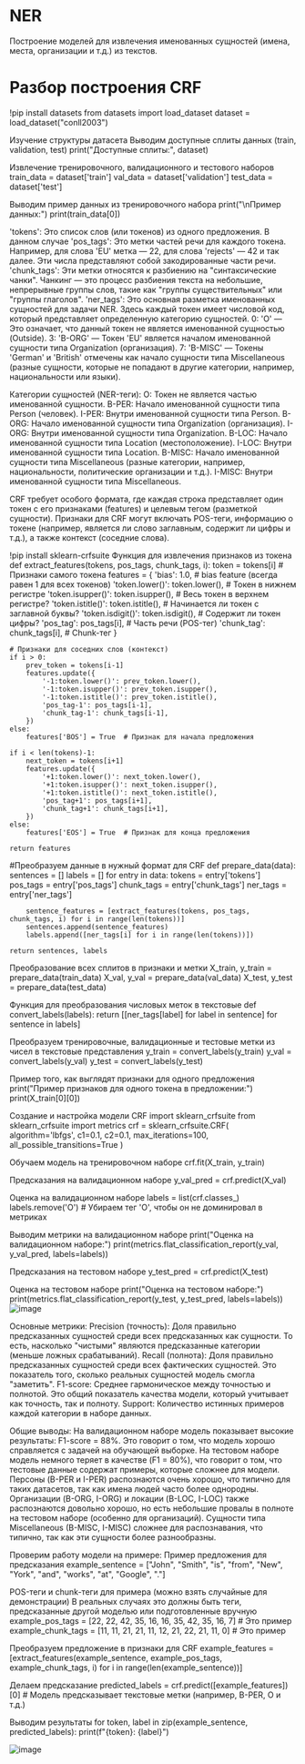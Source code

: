 # NER
Построение моделей для извлечения именованных сущностей (имена, места, организации и т.д.) из текстов.


# Разбор построения CRF 
!pip install datasets
from datasets import load_dataset
dataset = load_dataset("conll2003")

Изучение структуры датасета
Выводим доступные сплиты данных (train, validation, test)
print("Доступные сплиты:", dataset)

Извлечение тренировочного, валидационного и тестового наборов
train_data = dataset['train']
val_data = dataset['validation']
test_data = dataset['test']

Выводим пример данных из тренировочного набора
print("\nПример данных:")
print(train_data[0])

'tokens': Это список слов (или токенов) из одного предложения. В данном случае
'pos_tags': Это метки частей речи для каждого токена. Например, для слова 'EU' метка — 22, для слова 'rejects' — 42 и так далее. Эти числа представляют собой закодированные части речи.
'chunk_tags': Эти метки относятся к разбиению на "синтаксические чанки". Чанкинг — это процесс разбиения текста на небольшие, непрерывные группы слов, такие как "группы существительных" или "группы глаголов".
'ner_tags': Это основная разметка именованных сущностей для задачи NER. Здесь каждый токен имеет числовой код, который представляет определенную категорию сущностей.
0: 'O' — Это означает, что данный токен не является именованной сущностью (Outside).
3: 'B-ORG' — Токен 'EU' является началом именованной сущности типа Organization (организация).
7: 'B-MISC' — Токены 'German' и 'British' отмечены как начало сущности типа Miscellaneous (разные сущности, которые не попадают в другие категории, например, национальности или языки).

Категории сущностей (NER-теги):
O: Токен не является частью именованной сущности.
B-PER: Начало именованной сущности типа Person (человек).
I-PER: Внутри именованной сущности типа Person.
B-ORG: Начало именованной сущности типа Organization (организация).
I-ORG: Внутри именованной сущности типа Organization.
B-LOC: Начало именованной сущности типа Location (местоположение).
I-LOC: Внутри именованной сущности типа Location.
B-MISC: Начало именованной сущности типа Miscellaneous (разные категории, например, национальности, политические организации и т.д.).
I-MISC: Внутри именованной сущности типа Miscellaneous.

CRF требует особого формата, где каждая строка представляет один токен с его признаками (features) и целевым тегом (разметкой сущности).
Признаки для CRF могут включать POS-теги, информацию о токене (например, является ли слово заглавным, содержит ли цифры и т.д.), а также контекст (соседние слова).

!pip install sklearn-crfsuite
Функция для извлечения признаков из токена
def extract_features(tokens, pos_tags, chunk_tags, i):
    token = tokens[i]
    # Признаки самого токена
    features = {
        'bias': 1.0,  # bias feature (всегда равен 1 для всех токенов)
        'token.lower()': token.lower(),  # Токен в нижнем регистре
        'token.isupper()': token.isupper(),  # Весь токен в верхнем регистре?
        'token.istitle()': token.istitle(),  # Начинается ли токен с заглавной буквы?
        'token.isdigit()': token.isdigit(),  # Содержит ли токен цифры?
        'pos_tag': pos_tags[i],  # Часть речи (POS-тег)
        'chunk_tag': chunk_tags[i],  # Chunk-тег
    }

    # Признаки для соседних слов (контекст)
    if i > 0:
        prev_token = tokens[i-1]
        features.update({
            '-1:token.lower()': prev_token.lower(),
            '-1:token.isupper()': prev_token.isupper(),
            '-1:token.istitle()': prev_token.istitle(),
            'pos_tag-1': pos_tags[i-1],
            'chunk_tag-1': chunk_tags[i-1],
        })
    else:
        features['BOS'] = True  # Признак для начала предложения

    if i < len(tokens)-1:
        next_token = tokens[i+1]
        features.update({
            '+1:token.lower()': next_token.lower(),
            '+1:token.isupper()': next_token.isupper(),
            '+1:token.istitle()': next_token.istitle(),
            'pos_tag+1': pos_tags[i+1],
            'chunk_tag+1': chunk_tags[i+1],
        })
    else:
        features['EOS'] = True  # Признак для конца предложения

    return features

#Преобразуем данные в нужный формат для CRF
def prepare_data(data):
    sentences = []
    labels = []
    for entry in data:
        tokens = entry['tokens']
        pos_tags = entry['pos_tags']
        chunk_tags = entry['chunk_tags']
        ner_tags = entry['ner_tags']

        sentence_features = [extract_features(tokens, pos_tags, chunk_tags, i) for i in range(len(tokens))]
        sentences.append(sentence_features)
        labels.append([ner_tags[i] for i in range(len(tokens))])

    return sentences, labels

Преобразование всех сплитов в признаки и метки
X_train, y_train = prepare_data(train_data)
X_val, y_val = prepare_data(val_data)
X_test, y_test = prepare_data(test_data)

Функция для преобразования числовых меток в текстовые
def convert_labels(labels):
    return [[ner_tags[label] for label in sentence] for sentence in labels]

Преобразуем тренировочные, валидационные и тестовые метки из чисел в текстовые представления
y_train = convert_labels(y_train)
y_val = convert_labels(y_val)
y_test = convert_labels(y_test)

Пример того, как выглядят признаки для одного предложения
print("Пример признаков для одного токена в предложении:")
print(X_train[0][0])

Создание и настройка модели CRF
import sklearn_crfsuite
from sklearn_crfsuite import metrics
crf = sklearn_crfsuite.CRF(
    algorithm='lbfgs',
    c1=0.1,
    c2=0.1,
    max_iterations=100,
    all_possible_transitions=True
)

Обучаем модель на тренировочном наборе
crf.fit(X_train, y_train)

Предсказания на валидационном наборе
y_val_pred = crf.predict(X_val)

Оценка на валидационном наборе
labels = list(crf.classes_)
labels.remove('O')  # Убираем тег 'O', чтобы он не доминировал в метриках

Выводим метрики на валидационном наборе
print("Оценка на валидационном наборе:")
print(metrics.flat_classification_report(y_val, y_val_pred, labels=labels))

Предсказания на тестовом наборе
y_test_pred = crf.predict(X_test)

Оценка на тестовом наборе
print("Оценка на тестовом наборе:")
print(metrics.flat_classification_report(y_test, y_test_pred, labels=labels))
![image](https://github.com/user-attachments/assets/ebfa0701-f877-49ee-adf2-c98575d12b6d)

Основные метрики:
Precision (точность): Доля правильно предсказанных сущностей среди всех предсказанных как сущности. То есть, насколько "чистыми" являются предсказанные категории (меньше ложных срабатываний).
Recall (полнота): Доля правильно предсказанных сущностей среди всех фактических сущностей. Это показатель того, сколько реальных сущностей модель смогла "заметить".
F1-score: Среднее гармоническое между точностью и полнотой. Это общий показатель качества модели, который учитывает как точность, так и полноту.
Support: Количество истинных примеров каждой категории в наборе данных.

Общие выводы:
На валидационном наборе модель показывает высокие результаты: F1-score = 88%. Это говорит о том, что модель хорошо справляется с задачей на обучающей выборке.
На тестовом наборе модель немного теряет в качестве (F1 = 80%), что говорит о том, что тестовые данные содержат примеры, которые сложнее для модели.
Персоны (B-PER и I-PER) распознаются очень хорошо, что типично для таких датасетов, так как имена людей часто более однородны.
Организации (B-ORG, I-ORG) и локации (B-LOC, I-LOC) также распознаются довольно хорошо, но есть небольшие провалы в полноте на тестовом наборе (особенно для организаций).
Сущности типа Miscellaneous (B-MISC, I-MISC) сложнее для распознавания, что типично, так как эти сущности более разнообразны.

Проверим работу модели на примере:
Пример предложения для предсказания
example_sentence = ["John", "Smith", "is", "from", "New", "York", "and", "works", "at", "Google", "."]

POS-теги и chunk-теги для примера (можно взять случайные для демонстрации)
В реальных случаях это должны быть теги, предсказанные другой моделью или подготовленные вручную
example_pos_tags = [22, 22, 42, 35, 16, 16, 35, 42, 35, 16, 7]  # Это пример
example_chunk_tags = [11, 11, 21, 21, 11, 12, 21, 22, 21, 11, 0]  # Это пример

Преобразуем предложение в признаки для CRF
example_features = [extract_features(example_sentence, example_pos_tags, example_chunk_tags, i) for i in range(len(example_sentence))]

Делаем предсказание
predicted_labels = crf.predict([example_features])[0]  # Модель предсказывает текстовые метки (например, B-PER, O и т.д.)

Выводим результаты
for token, label in zip(example_sentence, predicted_labels):
    print(f"{token}: {label}")

![image](https://github.com/user-attachments/assets/1d357459-c6c2-4b80-8765-09b50a399615)

